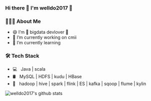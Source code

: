 ### Hi there 👋 I'm welldo2017  👋

<!--
**welldo2017/welldo2017** is a ✨ _special_ ✨ repository because its `README.md` (this file) appears on your GitHub profile.

Here are some ideas to get you started:

- 🔭 I’m currently working on ...
- 🌱 I’m currently learning ...
- 👯 I’m looking to collaborate on ...
- 🤔 I’m looking for help with ...
- 💬 Ask me about ...
- 📫 How to reach me: ...
- 😄 Pronouns: ...
- ⚡ Fun fact: ...
-->
<h3> 👨🏻‍💻 About Me </h3>

- 😄 I’m 🚀 bigdata devlover 🚀
- 🔭 I’m currently working on cmii
- 🌱 I’m currently learning 

<h3>🛠 Tech Stack</h3>

- 💻 &nbsp; Java | scala
- 🛢 &nbsp; MySQL | HDFS | kudu | HBase 
- 🔧 &nbsp; hadoop | hive | spark | flink | ES | kafka | sqoop | flume | kylin

![welldo2017's github stats](https://github-readme-stats.vercel.app/api?username=welldo2017&hide=["issues"]&show_icons=true)
